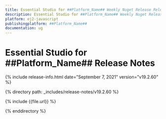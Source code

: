 ```yaml
---
title: Essential Studio for ##Platform_Name## Weekly Nuget Release Release Notes  
description: Essential Studio for ##Platform_Name## Weekly Nuget Release Release Notes  
platform: ej2-javascript
publishingplatform: ##Platform_Name##
documentation: ug
---
```


# Essential Studio for  ##Platform_Name##  Release Notes  

{% include release-info.html date="September 7, 2021"   version="v19.2.60"  %} 

{% directory path: _includes/release-notes/v19.2.60 %}

{% include {{file.url}} %}

{% enddirectory %}
